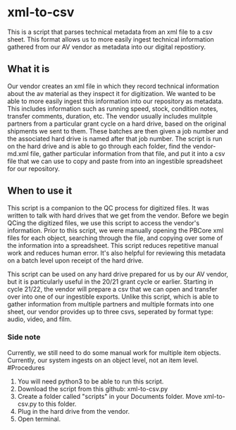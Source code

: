 # xml-to-csv
This is a script that parses technical metadata from an xml file to a csv sheet. This format allows us to more easily ingest technical information gathered from our AV vendor as metadata into our digital repostiory.
## What it is
Our vendor creates an xml file in which they record technical information about the av material as they inspect it for digitization. We wanted to be able to more easily ingest this information into our repository as metadata. This includes information such as running speed, stock, condition notes, transfer comments, duration, etc. The vendor usually includes mulitple partners from a particular grant cycle on a hard drive, based on the original shipments we sent to them. These batches are then given a job number and the associated hard drive is named after that job number. The script is run on the hard drive and is able to go through each folder, find the vendor-md.xml file, gather particular information from that file, and put it into a csv file that we can use to copy and paste from into an ingestible spreadsheet for our repository.
## When to use it
This script is a companion to the QC process for digitized files. It was written to talk with hard drives that we get from the vendor. Before we begin QCing the digitized files, we use this script to access the vendor's information. Prior to this script, we were manually opening the PBCore xml files for each object, searching through the file, and copying over some of the information into a spreadsheet. This script reduces repetitive manual work and reduces human error. It's also helpful for reviewing this metadata on a batch level upon receipt of the hard drive.

This script can be used on any hard drive prepared for us by our AV vendor, but it is particularly useful in the 20/21 grant cycle or earlier. Starting in cycle 21/22, the vendor will prepare a csv that we can open and transfer over into one of our ingestible exports. Unlike this script, which is able to gather information from multiple partners and multiple formats into one sheet, our vendor provides up to three csvs, seperated by format type: audio, video, and film.
### Side note
Currently, we still need to do some manual work for multiple item objects. Currently, our system ingests on an object level, not an item level.
#Procedures
1. You will need python3 to be able to run this script.
2. Download the script from this github: xml-to-csv.py
3. Create a folder called "scripts" in your Documents folder. Move xml-to-csv.py to this folder.
4. Plug in the hard drive from the vendor.
5. Open terminal. 

